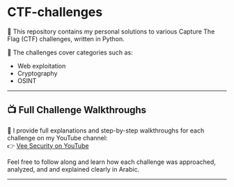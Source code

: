 # CTF-challenges

🎯 This repository contains my personal solutions to various Capture The Flag (CTF) challenges, written in Python.

🔐 The challenges cover categories such as:
- Web exploitation
- Cryptography
- OSINT

---

## 📺 Full Challenge Walkthroughs

📌 I provide full explanations and step-by-step walkthroughs for each challenge on my YouTube channel:  
👉 [Vee Security on YouTube](https://youtube.com/@veen0o21?si=5aZQdi9z1YycOVps)

Feel free to follow along and learn how each challenge was approached, analyzed, and and explained clearly in Arabic.

---
